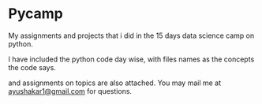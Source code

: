 # Pycamp
My assignments and projects that i did in the 15 days data science camp on python.


I have included the python code day wise, with files names as the concepts the code says. 

and assignments on topics are also attached. You may mail me at ayushakar1@gmail.com for questions.
